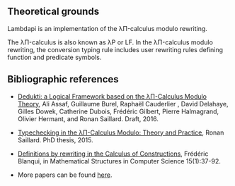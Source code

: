 Theoretical grounds
-------------------

Lambdapi is an implementation of the λΠ-calculus modulo rewriting.

The λΠ-calculus is also known as λP or LF. In the λΠ-calculus modulo rewriting, the conversion typing rule includes user rewriting rules defining function and predicate symbols.

Bibliographic references
------------------------

* [Dedukti: a Logical Framework based on the λΠ-Calculus Modulo Theory](www.lsv.fr/~dowek/Publi/expressing.pdf), Ali Assaf, Guillaume Burel, Raphaël Cauderlier , David Delahaye, Gilles Dowek, Catherine Dubois, Frédéric Gilbert, Pierre Halmagrand, Olivier Hermant, and Ronan Saillard. Draft, 2016.

* [Typechecking in the λΠ-Calculus Modulo: Theory and Practice](https://hal.inria.fr/tel-01299180), Ronan Saillard. PhD thesis, 2015.

* [Definitions by rewriting in the Calculus of Constructions](https://doi.org/10.1017/S0960129504004426), Frédéric Blanqui, in Mathematical Structures in Computer Science 15(1):37-92.

* More papers can be found [here](https://haltools.inria.fr/Public/afficheRequetePubli.php?labos_exp=deducteam&CB_auteur=oui&CB_titre=oui&CB_identifiant=oui&CB_article=oui&langue=Anglais&tri_exp=annee_publi&tri_exp2=typdoc&tri_exp3=date_publi&ordre_aff=TA&Fen=Aff&css=../css/VisuRubriqueEncadre.css).

